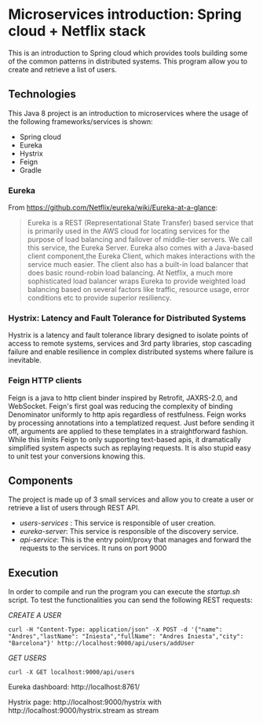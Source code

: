 # Microservices introduction: Spring cloud + Netflix stack
This is an introduction to Spring cloud which provides tools building some of the common patterns in distributed systems. This program allow you to create and retrieve a list of users.

## Technologies
This Java 8 project is an introduction to microservices where the usage of the following frameworks/services is shown:
* Spring cloud
* Eureka
* Hystrix
* Feign
* Gradle

### Eureka
From https://github.com/Netflix/eureka/wiki/Eureka-at-a-glance:

>Eureka is a REST (Representational State Transfer) based service that is primarily used in the AWS cloud for locating services for the purpose of load balancing and failover of middle-tier servers. We call this service, the Eureka Server. Eureka also comes with a Java-based client component,the Eureka Client, which makes interactions with the service much easier. The client also has a built-in load balancer that does basic round-robin load balancing. At Netflix, a much more sophisticated load balancer wraps Eureka to provide weighted load balancing based on several factors like traffic, resource usage, error conditions etc to provide superior resiliency.

### Hystrix: Latency and Fault Tolerance for Distributed Systems
Hystrix is a latency and fault tolerance library designed to isolate points of access to remote systems, services and 3rd party libraries, stop cascading failure and enable resilience in complex distributed systems where failure is inevitable.

### Feign HTTP clients
Feign is a java to http client binder inspired by Retrofit, JAXRS-2.0, and WebSocket. Feign's first goal was reducing the complexity of binding Denominator uniformly to http apis regardless of restfulness.
Feign works by processing annotations into a templatized request. Just before sending it off, arguments are applied to these templates in a straightforward fashion. While this limits Feign to only supporting text-based apis, it dramatically simplified system aspects such as replaying requests. It is also stupid easy to unit test your conversions knowing this.

## Components
The project is made up of 3 small services and allow you to create a user or retrieve a list of users through REST API.
* *users-services* : This service is responsible of user creation.
* *eureka-server*: This service is responsible of the discovery service.
* *api-service*: This is the entry point/proxy that manages and forward the requests to the services. It runs on port 9000

## Execution
In order to compile and run the program you can execute the *startup.sh* script.
To test the functionalities you can send the following REST requests:

*CREATE A USER*
```
curl -H "Content-Type: application/json" -X POST -d '{"name": "Andres","lastName": "Iniesta","fullName": "Andres Iniesta","city": "Barcelona"}' http://localhost:9000/api/users/addUser
```
*GET USERS*
```
curl -X GET localhost:9000/api/users
```

Eureka dashboard: http://localhost:8761/

Hystrix page: http://localhost:9000/hystrix with http://localhost:9000/hystrix.stream as stream
